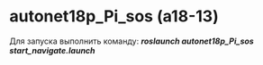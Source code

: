 # autonet18p_Pi_sos (a18-13)

Для запуска выполнить команду: ***roslaunch autonet18p_Pi_sos start_navigate.launch***
